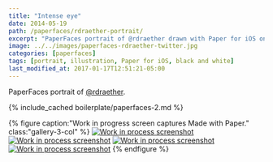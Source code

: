 ```yaml
---
title: "Intense eye"
date: 2014-05-19
path: /paperfaces/rdraether-portrait/
excerpt: "PaperFaces portrait of @rdraether drawn with Paper for iOS on an iPad."
image: ../../images/paperfaces-rdraether-twitter.jpg
categories: [paperfaces]
tags: [portrait, illustration, Paper for iOS, black and white]
last_modified_at: 2017-01-17T12:51:21-05:00
---
```


PaperFaces portrait of [@rdraether](https://twitter.com/rdraether).

{% include_cached boilerplate/paperfaces-2.md %}

{% figure caption:"Work in progress screen captures Made with Paper." class:"gallery-3-col" %}
[![Work in process screenshot](../../images/paperfaces-rdraether-process-1-600.jpg)](../../images/paperfaces-rdraether-process-1-lg.jpg) [![Work in process screenshot](../../images/paperfaces-rdraether-process-2-600.jpg)](../../images/paperfaces-rdraether-process-2-lg.jpg) [![Work in process screenshot](../../images/paperfaces-rdraether-process-3-600.jpg)](../../images/paperfaces-rdraether-process-3-lg.jpg) [![Work in process screenshot](../../images/paperfaces-rdraether-process-4-600.jpg)](../../images/paperfaces-rdraether-process-4-lg.jpg)
{% endfigure %}
